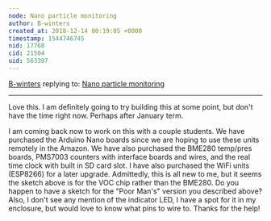 ```yaml
---
node: Nano particle monitoring
author: B-winters
created_at: 2018-12-14 00:19:05 +0000
timestamp: 1544746745
nid: 17768
cid: 21504
uid: 563397
---
```




[B-winters](../profile/B-winters) replying to: [Nano particle monitoring](../notes/cfastie/11-28-2018/nano-particle-monitoring)

----
 Love this. I am definitely going to try building this at some point, but don't have the time right now. Perhaps after January term.

I am coming back now to work on this with a couple students. We have purchased the Arduino Nano boards since we are hoping to use these units remotely in the Amazon. We have also purchased the BME280 temp/pres  boards, PMS7003 counters with interface boards and wires, and the real time clock with built in SD card slot. I have also purchased the WiFi units (ESP8266) for a later upgrade. Admittedly, this is all new to me, but it seems the sketch above is for the VOC chip rather than the BME280. Do you happen to have a sketch for the "Poor Man's" version you described above? Also, I don't see any mention of the indicator LED, I have a spot for it in my enclosure, but would love to know what pins to wire to. Thanks for the help!